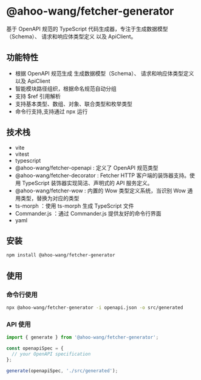 # @ahoo-wang/fetcher-generator

基于 OpenAPI 规范的 TypeScript 代码生成器，专注于生成数据模型（Schema）、 请求和响应体类型定义 以及 ApiClient。

## 功能特性

- 根据 OpenAPI 规范生成 生成数据模型（Schema）、 请求和响应体类型定义 以及 ApiClient
- 智能模块路径组织，根据命名规范自动分组
- 支持 $ref 引用解析
- 支持基本类型、数组、对象、联合类型和枚举类型
- 命令行支持,支持通过 npx 运行

## 技术栈

- vite
- vitest
- typescript
- @ahoo-wang/fetcher-openapi : 定义了 OpenAPI 规范类型
- @ahoo-wang/fetcher-decorator : Fetcher HTTP 客户端的装饰器支持。使用 TypeScript 装饰器实现简洁、声明式的 API 服务定义。
- @ahoo-wang/fetcher-wow : 内置的 Wow 类型定义系统，当识别 Wow 通用类型，替换为对应的类型
- ts-morph ：使用 ts-morph 生成 TypeScript 文件
- Commander.js ：通过 Commander.js 提供友好的命令行界面
- yaml

## 安装

```bash
npm install @ahoo-wang/fetcher-generator
```

## 使用

### 命令行使用

```bash
npx @ahoo-wang/fetcher-generator -i openapi.json -o src/generated
```

### API 使用

```typescript
import { generate } from '@ahoo-wang/fetcher-generator';

const openapiSpec = {
  // your OpenAPI specification
};

generate(openapiSpec, './src/generated');
```
